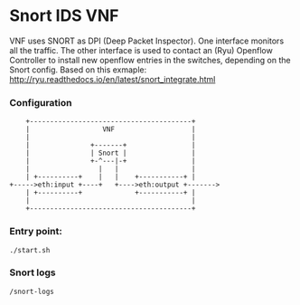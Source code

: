 # Snort IDS VNF

VNF uses SNORT as DPI (Deep Packet Inspector).
One interface monitors all the traffic.
The other interface is used to contact an (Ryu) Openflow Controller to install new openflow entries in the switches, depending on the Snort config.
Based on this exmaple: http://ryu.readthedocs.io/en/latest/snort_integrate.html

### Configuration

```
    +----------------------------------------+
    |                  VNF                   |
    |                                        |
    |               +-------+                |
    |               | Snort |                |
    |               +-^---|-+                |
    |                 |   |                  |
    | +----------+    |   |    +-----------+ |
+----->eth:input +----+   +---->eth:output +------->
    | +----------+             +-----------+ |
    |                                        |
    +----------------------------------------+

```

### Entry point:

```
./start.sh
```

### Snort logs

```
/snort-logs
```
